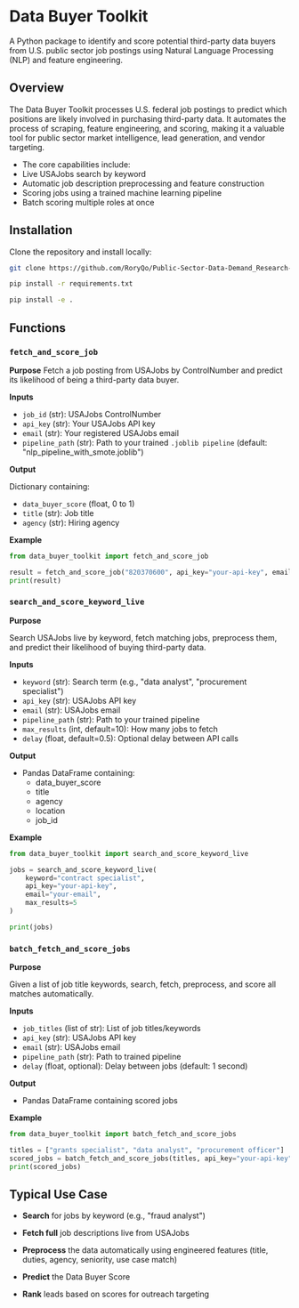 # Data Buyer Toolkit

A Python package to identify and score potential third-party data buyers from U.S. public sector job postings using Natural Language Processing (NLP) and feature engineering.

## Overview

The Data Buyer Toolkit processes U.S. federal job postings to predict which positions are likely involved in purchasing third-party data.
It automates the process of scraping, feature engineering, and scoring, making it a valuable tool for public sector market intelligence, lead generation, and vendor targeting.

- The core capabilities include:
- Live USAJobs search by keyword
- Automatic job description preprocessing and feature construction
- Scoring jobs using a trained machine learning pipeline
- Batch scoring multiple roles at once

## Installation

Clone the repository and install locally:

```bash
git clone https://github.com/RoryQo/Public-Sector-Data-Demand_Research-Framework-For-Market-Analysis-And-Classification.git

pip install -r requirements.txt

pip install -e .

```

## Functions

### `fetch_and_score_job`

**Purpose**
Fetch a job posting from USAJobs by ControlNumber and predict its likelihood of being a third-party data buyer.

**Inputs**

- `job_id` (str): USAJobs ControlNumber
- `api_key` (str): Your USAJobs API key
- `email` (str): Your registered USAJobs email
- `pipeline_path` (str): Path to your trained `.joblib pipeline` (default: "nlp_pipeline_with_smote.joblib")

**Output**

Dictionary containing:

- `data_buyer_score` (float, 0 to 1)
- `title` (str): Job title
- `agency` (str): Hiring agency

**Example**

```python
from data_buyer_toolkit import fetch_and_score_job

result = fetch_and_score_job("820370600", api_key="your-api-key", email="your-email")
print(result)
```

### `search_and_score_keyword_live`

**Purpose**

Search USAJobs live by keyword, fetch matching jobs, preprocess them, and predict their likelihood of buying third-party data.

**Inputs**

- `keyword` (str): Search term (e.g., "data analyst", "procurement specialist")
- `api_key` (str): USAJobs API key
- `email` (str): USAJobs email
- `pipeline_path` (str): Path to your trained pipeline
- `max_results` (int, default=10): How many jobs to fetch
- `delay` (float, default=0.5): Optional delay between API calls

**Output**

- Pandas DataFrame containing:
  - data_buyer_score
  - title
  - agency
  - location
  - job_id

**Example**

```python
from data_buyer_toolkit import search_and_score_keyword_live

jobs = search_and_score_keyword_live(
    keyword="contract specialist",
    api_key="your-api-key",
    email="your-email",
    max_results=5
)

print(jobs)
```

### `batch_fetch_and_score_jobs`

**Purpose**

Given a list of job title keywords, search, fetch, preprocess, and score all matches automatically.

**Inputs**

- `job_titles` (list of str): List of job titles/keywords
- `api_key` (str): USAJobs API key
- `email` (str): USAJobs email
- `pipeline_path` (str): Path to trained pipeline
- `delay` (float, optional): Delay between jobs (default: 1 second)

**Output**

- Pandas DataFrame containing scored jobs

**Example**

```python
from data_buyer_toolkit import batch_fetch_and_score_jobs

titles = ["grants specialist", "data analyst", "procurement officer"]
scored_jobs = batch_fetch_and_score_jobs(titles, api_key="your-api-key", email="your-email")
print(scored_jobs)
```

## Typical Use Case

- **Search** for jobs by keyword (e.g., "fraud analyst")

- **Fetch full** job descriptions live from USAJobs

- **Preprocess** the data automatically using engineered features (title, duties, agency, seniority, use case match)

- **Predict** the Data Buyer Score

- **Rank** leads based on scores for outreach targeting



